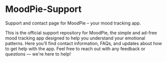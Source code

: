 # MoodPie-Support
Support and contact page for MoodPie – your mood tracking app.

This is the official support repository for MoodPie, the simple and ad-free mood tracking app designed to help you understand your emotional patterns.
Here you’ll find contact information, FAQs, and updates about how to get help with the app.
Feel free to reach out with any feedback or questions — we're here to help!
